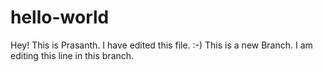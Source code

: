 # hello-world
Hey! This is Prasanth.
I have edited this file. :-)
This is a new Branch. I am editing this line in this branch.
